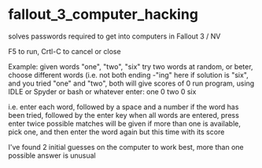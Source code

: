 # fallout_3_computer_hacking
solves passwords required to get into computers in Fallout 3 / NV

F5 to run, Crtl-C to cancel or close

Example: given words "one", "two", "six"
try two words at random, or beter, choose different words (i.e. not both ending -"ing"
here if solution is "six", and you tried "one" and "two", both will give scores of 0
run program, using IDLE or Spyder or bash or whatever
enter:
one 0
two 0
six

i.e. enter each word, followed by a space and a number if the word has been tried, followed by the enter key
when all words are entered, press enter twice
possible matches will be given
if more than one is available, pick one, and then enter the word again but this time with its score

I've found 2 initial guesses on the computer to work best, more than one possible answer is unusual
